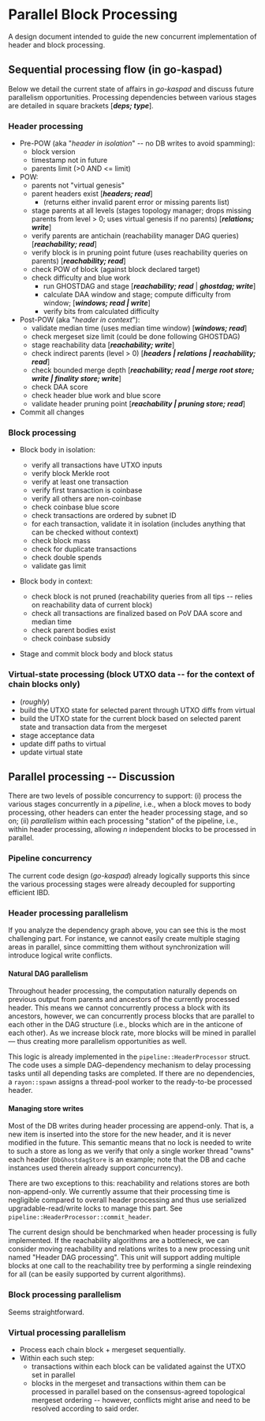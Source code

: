 # Parallel Block Processing

A design document intended to guide the new concurrent implementation of header and block processing.

## Sequential processing flow (in go-kaspad)

Below we detail the current state of affairs in _go-kaspad_ and discuss future parallelism opportunities. Processing dependencies between various stages are detailed in square brackets [***deps; type***].

### Header processing

- Pre-POW (aka "_header in isolation_" -- no DB writes to avoid spamming):
  - block version
  - timestamp not in future
  - parents limit (>0 AND <= limit)
- POW:
  - parents not "virtual genesis"
  - parent headers exist [***headers; read***]
    - (returns either invalid parent error or missing parents list)
  - stage parents at all levels (stages topology manager; drops missing parents from level > 0; uses virtual genesis if no parents) [***relations; write***]
  - verify parents are antichain (reachability manager DAG queries) [***reachability; read***]
  - verify block is in pruning point future (uses reachability queries on parents) [***reachability; read***]
  - check POW of block (against block declared target)
  - check difficulty and blue work
    - run GHOSTDAG and stage [***reachability; read*** | ***ghostdag; write***]
    - calculate DAA window and stage; compute difficulty from window; [***windows; read | write***]
    - verify bits from calculated difficulty
- Post-POW (aka "_header in context_"):
  - validate median time (uses median time window) [***windows; read***]
  - check mergeset size limit (could be done following GHOSTDAG)
  - stage reachability data [***reachability; write***]
  - check indirect parents (level > 0) [***headers | relations | reachability; read***]
  - check bounded merge depth [***reachability; read | merge root store; write | finality store; write***]
  - check DAA score
  - check header blue work and blue score
  - validate header pruning point [***reachability | pruning store; read***]
- Commit all changes

### Block processing

- Block body in isolation:

  - verify all transactions have UTXO inputs
  - verify block Merkle root
  - verify at least one transaction
  - verify first transaction is coinbase
  - verify all others are non-coinbase
  - check coinbase blue score
  - check transactions are ordered by subnet ID
  - for each transaction, validate it in isolation (includes anything that can be checked without context)
  - check block mass
  - check for duplicate transactions
  - check double spends
  - validate gas limit

- Block body in context:
  - check block is not pruned (reachability queries from all tips -- relies on reachability data of current block)
  - check all transactions are finalized based on PoV DAA score and median time
  - check parent bodies exist
  - check coinbase subsidy
- Stage and commit block body and block status

### Virtual-state processing (block UTXO data -- for the context of chain blocks only)

- (_roughly_)
- build the UTXO state for selected parent through UTXO diffs from virtual
- build the UTXO state for the current block based on selected parent state and transaction data from the mergeset
- stage acceptance data
- update diff paths to virtual
- update virtual state

## Parallel processing -- Discussion

There are two levels of possible concurrency to support: (i) process the various stages concurrently in a _pipeline_, i.e., when a block moves to body processing, other headers can enter the header processing stage, and so on; (ii) _parallelism_ within each processing "station" of the pipeline, i.e., within header processing, allowing _n_ independent blocks to be processed in parallel.

### Pipeline concurrency

The current code design (_go-kaspad_) already logically supports this since the various processing stages were already decoupled for supporting efficient IBD.

### Header processing parallelism

If you analyze the dependency graph above, you can see this is the most challenging part. For instance, we cannot easily create multiple staging areas in parallel, since committing them without synchronization will introduce logical write conflicts.

#### **Natural DAG parallelism**

Throughout header processing, the computation naturally depends on previous output from parents and ancestors of the currently processed header. This means we cannot concurrently process a block with its ancestors, however, we can concurrently process blocks that are parallel to each other in the DAG structure (i.e., blocks which are in the anticone of each other). As we increase block rate, more blocks will be mined in parallel — thus creating more parallelism opportunities as well.

This logic is already implemented in the `pipeline::HeaderProcessor` struct. The code uses a simple DAG-dependency mechanism to delay processing tasks until all depending tasks are completed. If there are no dependencies, a `rayon::spawn` assigns a thread-pool worker to the ready-to-be processed header.

#### **Managing store writes**

Most of the DB writes during header processing are append-only. That is, a new item is inserted into the store for the new header, and it is never modified in the future. This semantic means that no lock is needed to write to such a store as long as we verify that only a single worker thread "owns" each header (`DbGhostdagStore` is an example; note that the DB and cache instances used therein already support concurrency).

There are two exceptions to this: reachability and relations stores are both non-append-only. We currently assume that their processing time is negligible compared to overall header processing and thus use serialized upgradable-read/write locks to manage this part. See `pipeline::HeaderProcessor::commit_header`.

The current design should be benchmarked when header processing is fully implemented. If the reachability algorithms are a bottleneck, we can consider moving reachability and relations writes to a new processing unit named "Header DAG processing". This unit will support adding multiple blocks at one call to the reachability tree by performing a single reindexing for all (can be easily supported by current algorithms).

### Block processing parallelism

Seems straightforward.

### Virtual processing parallelism

- Process each chain block + mergeset sequentially.
- Within each such step:
  - transactions within each block can be validated against the UTXO set in parallel
  - blocks in the mergeset and transactions within them can be processed in parallel based on the consensus-agreed topological mergeset ordering -- however, conflicts might arise and need to be resolved according to said order.
